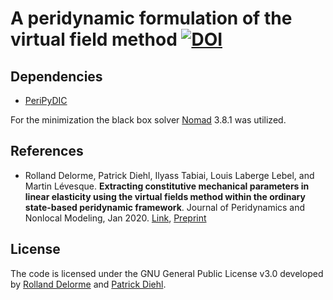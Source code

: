 # A peridynamic formulation of the virtual field method [![DOI](https://zenodo.org/badge/93547069.svg)](https://zenodo.org/badge/latestdoi/93547069)




## Dependencies

* [PeriPyDIC](https://github.com/lm2-poly/PeriPyDIC)

For the minimization the black box solver [Nomad](https://www.gerad.ca/nomad/Project/Home.html) 3.8.1 was utilized.

## References

* Rolland Delorme, Patrick Diehl, Ilyass Tabiai, Louis Laberge Lebel, and Martin Lévesque. **Extracting constitutive mechanical parameters in linear elasticity using the virtual fields method within the ordinary state-based peridynamic framework**. Journal of Peridynamics and Nonlocal Modeling, Jan 2020. [Link](https://link.springer.com/article/10.1007%2Fs42102-019-00025-7), [Preprint](https://engrxiv.org/uv8m7/)

## License

The code is licensed under the GNU General Public License v3.0 developed by [Rolland Delorme](https://orcid.org/0000-0001-7637-3936) and [Patrick Diehl](https://orcid.org/0000-0003-3922-8419).

